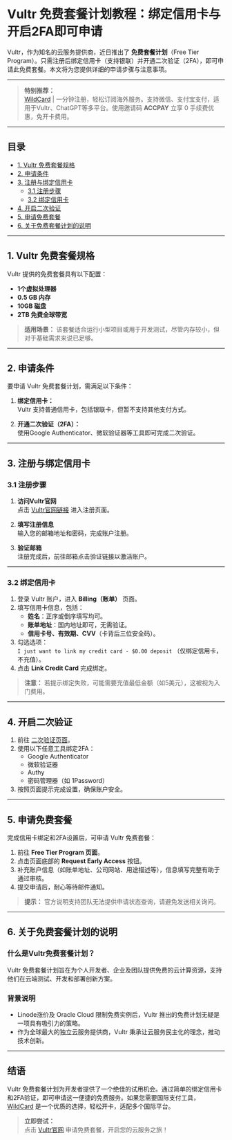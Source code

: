 # Vultr 免费套餐计划教程：绑定信用卡与开启2FA即可申请

Vultr，作为知名的云服务提供商，近日推出了 **免费套餐计划**（Free Tier Program）。只需注册后绑定信用卡（支持银联）并开通二次验证（2FA），即可申请此免费套餐。本文将为您提供详细的申请步骤与注意事项。

---

> **特别推荐：**  
> [WildCard](https://bit.ly/bewildcard) | 一分钟注册，轻松订阅海外服务。支持微信、支付宝支付，适用于Vultr、ChatGPT等多平台。使用邀请码 **ACCPAY** 立享 0 手续费优惠，免开卡费用。

---

## 目录
- [1. Vultr 免费套餐规格](#1-vultr-免费套餐规格)
- [2. 申请条件](#2-申请条件)
- [3. 注册与绑定信用卡](#3-注册与绑定信用卡)
  - [3.1 注册步骤](#31-注册步骤)
  - [3.2 绑定信用卡](#32-绑定信用卡)
- [4. 开启二次验证](#4-开启二次验证)
- [5. 申请免费套餐](#5-申请免费套餐)
- [6. 关于免费套餐计划的说明](#6-关于免费套餐计划的说明)

---

## 1. Vultr 免费套餐规格

Vultr 提供的免费套餐具有以下配置：

- **1个虚拟处理器**
- **0.5 GB 内存**
- **10GB 磁盘**
- **2TB 免费全球带宽**

> **适用场景：** 该套餐适合运行小型项目或用于开发测试，尽管内存较小，但对于基础需求来说已足够。

---

## 2. 申请条件

要申请 Vultr 免费套餐计划，需满足以下条件：

1. **绑定信用卡：**  
   Vultr 支持普通信用卡，包括银联卡，但暂不支持其他支付方式。

2. **开通二次验证（2FA）：**  
   使用Google Authenticator、微软验证器等工具即可完成二次验证。

---

## 3. 注册与绑定信用卡

### 3.1 注册步骤

1. **访问Vultr官网**  
   点击 [Vultr官网链接](https://www.vultr.com/) 进入注册页面。

2. **填写注册信息**  
   输入您的邮箱地址和密码，完成账户注册。

3. **验证邮箱**  
   注册完成后，前往邮箱点击验证链接以激活账户。

---

### 3.2 绑定信用卡

1. 登录 Vultr 账户，进入 **Billing（账单）** 页面。
2. 填写信用卡信息，包括：
   - **姓名**：正序或倒序填写均可。
   - **账单地址**：国内地址即可，无需验证。
   - **信用卡号、有效期、CVV**（卡背后三位安全码）。
3. 勾选选项：  
   `I just want to link my credit card - $0.00 deposit` （仅绑定信用卡，不充值）。
4. 点击 **Link Credit Card** 完成绑定。

> **注意：** 若提示绑定失败，可能需要充值最低金额（如5美元），这被视为入门费用。

---

## 4. 开启二次验证

1. 前往 [二次验证页面](https://my.vultr.com/settings/#settingsauthentication)。
2. 使用以下任意工具绑定2FA：
   - Google Authenticator
   - 微软验证器
   - Authy
   - 密码管理器（如 1Password）
3. 按照页面提示完成设置，确保账户安全。

---

## 5. 申请免费套餐

完成信用卡绑定和2FA设置后，可申请 Vultr 免费套餐：

1. 前往 **Free Tier Program 页面**。
2. 点击页面底部的 **Request Early Access** 按钮。
3. 补充账户信息（如账单地址、公司网站、用途描述等），信息填写完整有助于通过审核。
4. 提交申请后，耐心等待邮件通知。  

> **提示：** 官方说明支持团队无法提供申请状态查询，请避免发送相关询问。

---

## 6. 关于免费套餐计划的说明

### 什么是Vultr免费套餐计划？

Vultr 免费套餐计划旨在为个人开发者、企业及团队提供免费的云计算资源，支持他们在云端测试、开发和部署创新方案。

### 背景说明

- Linode涨价及 Oracle Cloud 限制免费实例后，Vultr 推出的免费计划无疑是一项具有吸引力的策略。
- 作为全球最大的独立云服务提供商，Vultr 秉承让云服务民主化的理念，推动技术创新。

---

## 结语

Vultr 免费套餐计划为开发者提供了一个绝佳的试用机会。通过简单的绑定信用卡和2FA验证，即可申请这一便捷的免费服务。如果您需要国际支付工具，[WildCard](https://bit.ly/bewildcard) 是一个优质的选择，轻松开卡，适配多个国际平台。

> **立即尝试：**  
> 点击 [Vultr官网](https://www.vultr.com/) 申请免费套餐，开启您的云服务之旅！
